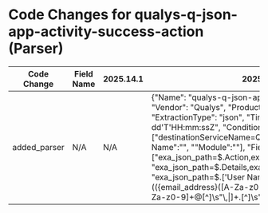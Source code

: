 # Code Changes for qualys-q-json-app-activity-success-action (Parser)

| Code Change | Field Name | 2025.14.1 | 2025.15.1 |
|-------------|------------|-----------|------------|
| added_parser | N/A | N/A | {"Name": "qualys-q-json-app-activity-success-action", "Vendor": "Qualys", "Product": "Qualys AssetView", "ExtractionType": "json", "TimeFormat": "yyyy-MM-dd'T'HH:mm:ssZ", "Conditions": ["destinationServiceName=Qualys", "\"Action\":\"", "\"User Name\":\"", "\"Module\":\""], "Fields": ["exa_json_path=$.Action,exa_field_name=action", "exa_json_path=$.Details,exa_field_name=additional_info", "exa_json_path=$.['User Name'],exa_regex=(({email_address}([A-Za-z0-9]+[!#$%&'+-\/=?^_`~])*[A-Za-z0-9]+@[^\]\s\"\\,\|]+\.[^\]\s\"\\,\|]+)|({full_name}\w+(\s+\w+)+)|({user}[\w\.\-\!\#\^\~]{1,40}\$?))", "exa_json_path=$.Module,exa_field_name=category", "exa_json_path=$.['User Role'],exa_field_name=role", "exa_json_path=$.Date,exa_field_name=time", "exa_json_path=$.['User IP'],exa_regex=({src_ip}((([0-9a-fA-F.]{0,4}):{1,2}){1,7}([0-9a-fA-F]){0,4})|(((25[0-5]|(2[0-4]|1\d|[0-9]|)\d)\.?\b){4}))(:({src_port}\d+))?", "exa_regex=({app}Qualys)"], "DupFields": ["action->operation"], "ParserVersion": "v1.0.0"} |